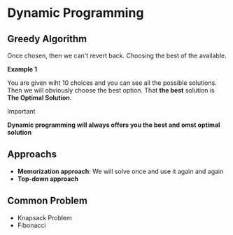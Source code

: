 # Dynamic Programming

## Greedy Algorithm
Once chosen, then we can't revert back. Choosing the best of the available. 

**Example 1** 

You are given wiht 10 choices and you can see all the possible solutions. Then we will obviously choose the best option.
That __the best__ solution is **The Optimal Solution**.

> [!IMPORTANT]
> **Dynamic programming will always offers you the best and omst optimal solution**

## Approachs
* __Memorization approach__: We will solve once and use it again and again
* __Top-down approach__

## Common Problem
* Knapsack Problem
* Fibonacci

